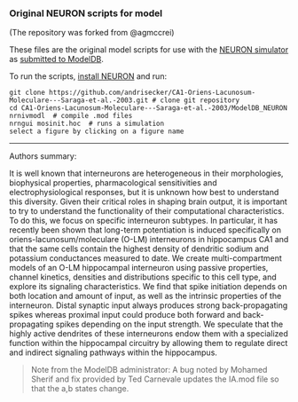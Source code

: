 ### Original NEURON scripts for model

(The repository was forked from @agmccrei)

These files are the original model scripts for use with the [NEURON simulator](https://www.neuron.yale.edu/neuron/) as [submitted to ModelDB](https://senselab.med.yale.edu/ModelDB/showModel.cshtml?model=28316).

To run the scripts, [install NEURON](https://www.neuron.yale.edu/neuron/download) and run:

    git clone https://github.com/andrisecker/CA1-Oriens-Lacunosum-Moleculare---Saraga-et-al.-2003.git # clone git repository
    cd CA1-Oriens-Lacunosum-Moleculare---Saraga-et-al.-2003/ModelDB_NEURON
    nrnivmodl  # compile .mod files
    nrngui mosinit.hoc  # runs a simulation
    select a figure by clicking on a figure name

-------------------------------------------------------------------------------------------------------------------

Authors summary:

It is well known that interneurons are heterogeneous in their morphologies, biophysical properties, pharmacological sensitivities and electrophysiological responses, but it is unknown how best to understand this diversity. Given their critical roles in shaping brain output, it is important to try to understand the functionality of their computational characteristics. To do this, we focus on specific interneuron subtypes. In particular, it has recently been shown that long-term potentiation is induced specifically on oriens-lacunosum/moleculare (O-LM) interneurons in hippocampus CA1 and that the same cells contain the highest density of dendritic sodium and potassium conductances measured to date. We create multi-compartment models of an O-LM hippocampal interneuron using passive properties, channel kinetics, densities and distributions specific to this cell type, and explore its signaling characteristics. We find that spike initiation depends on both location and amount of input, as well as the intrinsic properties of the interneuron. Distal synaptic input always produces strong back-propagating spikes whereas proximal input could produce both forward and back-propagating spikes depending on the input strength. We speculate that the highly active dendrites of these interneurons endow them with a specialized function within the hippocampal circuitry by allowing them to regulate direct and indirect signaling pathways within the hippocampus.

> Note from the ModelDB administrator: A bug noted by Mohamed Sherif and fix provided by Ted Carnevale updates the IA.mod file so that the a,b states change.
